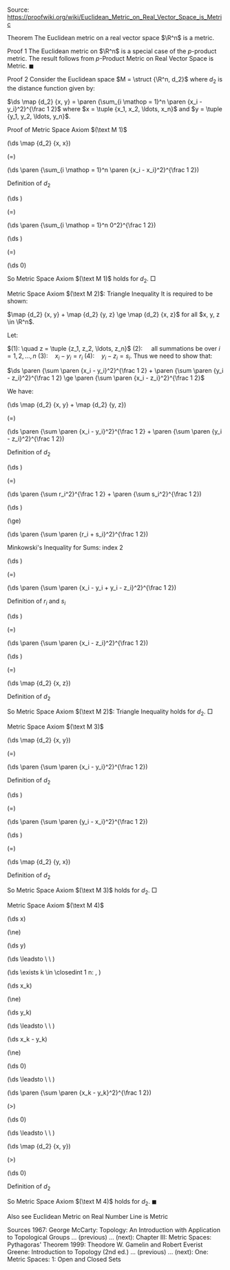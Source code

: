 # 

Source: https://proofwiki.org/wiki/Euclidean_Metric_on_Real_Vector_Space_is_Metric



Theorem
The Euclidean metric on a real vector space $\R^n$ is a metric.


Proof 1
The Euclidean metric on $\R^n$ is a special case of the $p$-product metric.
The result follows from $p$-Product Metric on Real Vector Space is Metric.
$\blacksquare$


Proof 2
Consider the Euclidean space $M = \struct {\R^n, d_2}$ where $d_2$ is the distance function given by:

$\ds \map {d_2} {x, y} = \paren {\sum_{i \mathop = 1}^n \paren {x_i - y_i}^2}^{\frac 1 2}$
where $x = \tuple {x_1, x_2, \ldots, x_n}$ and $y = \tuple {y_1, y_2, \ldots, y_n}$.


Proof of Metric Space Axiom $(\text M 1)$













\(\ds \map {d_2} {x, x}\)

\(=\)







\(\ds \paren {\sum_{i \mathop = 1}^n \paren {x_i - x_i}^2}^{\frac 1 2}\)





Definition of $d_2$














\(\ds \)

\(=\)







\(\ds \paren {\sum_{i \mathop = 1}^n 0^2}^{\frac 1 2}\)




















\(\ds \)

\(=\)







\(\ds 0\)









So Metric Space Axiom $(\text M 1)$ holds for $d_2$.
$\Box$


Metric Space Axiom $(\text M 2)$: Triangle Inequality
It is required to be shown:

$\map {d_2} {x, y} + \map {d_2} {y, z} \ge \map {d_2} {x, z}$
for all $x, y, z \in \R^n$.

Let:

$(1): \quad z = \tuple {z_1, z_2, \ldots, z_n}$
$(2): \quad$ all summations be over $i = 1, 2, \ldots, n$
$(3): \quad x_i - y_i = r_i$
$(4): \quad y_i - z_i = s_i$.
Thus we need to show that:

$\ds \paren {\sum \paren {x_i - y_i}^2}^{\frac 1 2} + \paren {\sum \paren {y_i - z_i}^2}^{\frac 1 2} \ge \paren {\sum \paren {x_i - z_i}^2}^{\frac 1 2}$

We have:














\(\ds \map {d_2} {x, y} + \map {d_2} {y, z}\)

\(=\)







\(\ds \paren {\sum \paren {x_i - y_i}^2}^{\frac 1 2} + \paren {\sum \paren {y_i - z_i}^2}^{\frac 1 2}\)





Definition of $d_2$














\(\ds \)

\(=\)







\(\ds \paren {\sum r_i^2}^{\frac 1 2} + \paren {\sum s_i^2}^{\frac 1 2}\)




















\(\ds \)

\(\ge\)







\(\ds \paren {\sum \paren {r_i + s_i}^2}^{\frac 1 2}\)





Minkowski's Inequality for Sums: index $2$














\(\ds \)

\(=\)







\(\ds \paren {\sum \paren {x_i - y_i + y_i - z_i}^2}^{\frac 1 2}\)





Definition of $r_i$ and $s_i$














\(\ds \)

\(=\)







\(\ds \paren {\sum \paren {x_i - z_i}^2}^{\frac 1 2}\)




















\(\ds \)

\(=\)







\(\ds \map {d_2} {x, z}\)





Definition of $d_2$



So Metric Space Axiom $(\text M 2)$: Triangle Inequality holds for $d_2$.
$\Box$


Metric Space Axiom $(\text M 3)$













\(\ds \map {d_2} {x, y}\)

\(=\)







\(\ds \paren {\sum \paren {x_i - y_i}^2}^{\frac 1 2}\)





Definition of $d_2$














\(\ds \)

\(=\)







\(\ds \paren {\sum \paren {y_i - x_i}^2}^{\frac 1 2}\)




















\(\ds \)

\(=\)







\(\ds \map {d_2} {y, x}\)





Definition of $d_2$



So Metric Space Axiom $(\text M 3)$ holds for $d_2$.
$\Box$


Metric Space Axiom $(\text M 4)$













\(\ds x\)

\(\ne\)







\(\ds y\)














\(\ds \leadsto \ \ \)

\(\ds \exists k \in \closedint 1 n: \, \)



\(\ds x_k\)

\(\ne\)







\(\ds y_k\)














\(\ds \leadsto \ \ \)





\(\ds x_k - y_k\)

\(\ne\)







\(\ds 0\)














\(\ds \leadsto \ \ \)





\(\ds \paren {\sum \paren {x_k - y_k}^2}^{\frac 1 2}\)

\(>\)







\(\ds 0\)














\(\ds \leadsto \ \ \)





\(\ds \map {d_2} {x, y}\)

\(>\)







\(\ds 0\)





Definition of $d_2$



So Metric Space Axiom $(\text M 4)$ holds for $d_2$.
$\blacksquare$


Also see
Euclidean Metric on Real Number Line is Metric


Sources
1967: George McCarty: Topology: An Introduction with Application to Topological Groups ... (previous) ... (next): Chapter $\text{III}$: Metric Spaces: Pythagoras' Theorem
1999: Theodore W. Gamelin and Robert Everist Greene: Introduction to Topology (2nd ed.) ... (previous) ... (next): One: Metric Spaces: $1$: Open and Closed Sets




